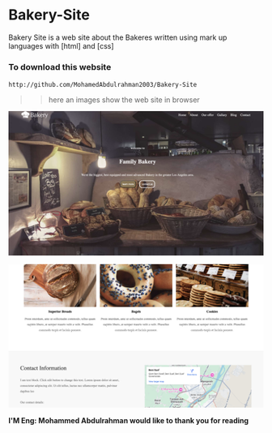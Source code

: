 # Bakery-Site
Bakery Site is a web site about the Bakeres written using mark up languages with [html] and [css]

### To download this website 
```
http://github.com/MohamedAbdulrahman2003/Bakery-Site
```

>> here an images show the web site in browser

![Bakery-site](https://github.com/MohamedAbdulrahman2003/Bakery-Site/blob/main/img1.png "img1.png")

![Bakery-site](https://github.com/MohamedAbdulrahman2003/Bakery-Site/blob/main/img2.png "img2.png")



**I'M Eng: Mohammed Abdulrahman would like to thank you for reading**
